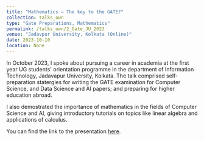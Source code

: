 ```yaml
---
title: "Mathematics – The key to the GATE?"
collection: talks_own
type: "Gate Preparations, Mathematics"
permalink: /talks_own/2_Gate_JU_2023
venue: "Jadavpur University, Kolkata (Online)"
date: 2023-10-10
location: None
---
```


In October 2023, I spoke about pursuing a career in academia at the first year UG students' orientation programme in the department of Information Technology, Jadavapur University, Kolkata. The talk comprised self-preparation statergies for writing the GATE examination for Computer Science, and Data Science and AI papers; and preparing for higher education abroad.

I also demostrated the importance of mathematics in the fields of Computer Science and AI, giving introductory tutorials on topics like linear algebra and applications of calculus.

You can find the link to the presentation [here](https://mainak-biswas1999.github.io/files/JU_Gate_talk_2023.pdf).